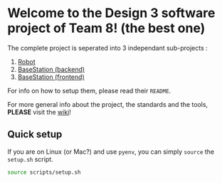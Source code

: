 # Welcome to the Design 3 software project of Team 8! (the best one)

The complete project is seperated into 3 independant sub-projects :

1. [Robot](./Robot/)
2. [BaseStation (backend)](./BaseStation/backend/)
3. [BaseStation (frontend)](./BaseStation/frontend/)

For info on how to setup them, please read their `README`.

For more general info about the project, the standards and the tools, **PLEASE** visit the [wiki](https://github.com/DODRO35/design_3_logiciel/wiki)!

## Quick setup

If you are on Linux (or Mac?) and use `pyenv`, you can simply `source` the `setup.sh` script.

```bash
source scripts/setup.sh
```
